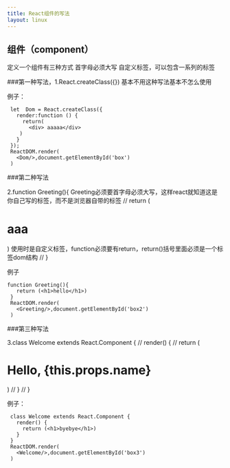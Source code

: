 ```yaml
---
title: React组件的写法
layout: linux
---
```


## 组件（component）

定义一个组件有三种方式 首字母必须大写 自定义标签，可以包含一系列的标签

###第一种写法，1.React.createClass({})  基本不用这种写法基本不怎么使用

例子：

```
 let  Dom = React.createClass({
   render:function () {
     return(
       <div> aaaaa</div>
    )
   }
 });
 ReactDOM.render(
   <Dom/>,document.getElementById('box')
 )
```

###第二种写法

2.function Greeting(){    Greeting必须要首字母必须大写，这样react就知道这是你自己写的标签，而不是浏览器自带的标签
// return (<h1>aaa</h1>)   使用时是<Greeting/>自定义标签，function必须要有return，return()括号里面必须是一个标签dom结构
// }

例子

```
function Greeting(){
   return (<h1>hello</h1>)
 }
 ReactDOM.render(
   <Greeting/>,document.getElementById('box2')
 )
 ```

###第三种写法

3.class Welcome extends React.Component {
//   render() {
//     return (<h1>Hello, {this.props.name}</h1>)
//   }
// }

例子：

```
 class Welcome extends React.Component {
   render() {
     return (<h1>byebye</h1>)
   }
 }
 ReactDOM.render(
   <Welcome/>,document.getElementById('box3')
 )
```
